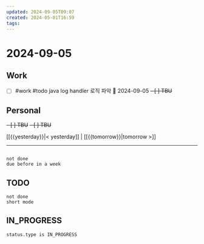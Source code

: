 ```yaml
---
updated: 2024-09-05T09:07
created: 2024-05-01T16:59
tags: 
---
```


# 2024-09-05  

## Work

- [ ] #work #todo java log handler 로직 파악 📅 2024-09-05 
<del>- [ ] TBU  </del>

## Personal

<del>- [ ] TBU</del>
<del>- [ ] TBU</del>


  
  
[[{{yesterday}}|< yesterday]] | [[{{tomorrow}}|tomorrow >]]  
  
---  

```tasks

not done
due before in a week
```



## TODO
```tasks  
not done  
short mode  
```

## IN_PROGRESS
```tasks  
status.type is IN_PROGRESS
```

